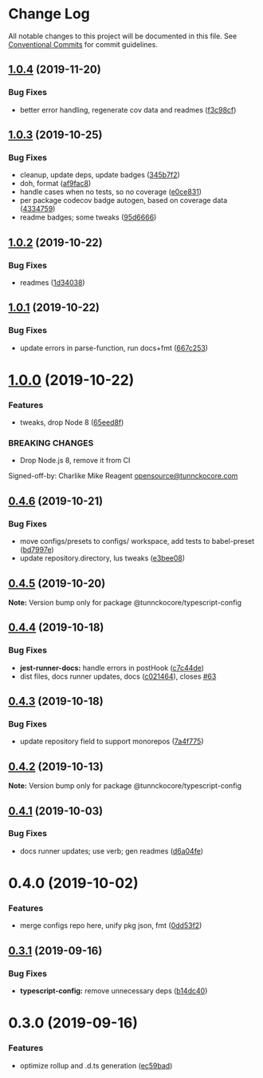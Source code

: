 # Change Log

All notable changes to this project will be documented in this file.
See [Conventional Commits](https://conventionalcommits.org) for commit guidelines.

## [1.0.4](https://github.com/tunnckoCore/opensource/compare/@tunnckocore/typescript-config@1.0.3...@tunnckocore/typescript-config@1.0.4) (2019-11-20)


### Bug Fixes

* better error handling, regenerate cov data and readmes ([f3c98cf](https://github.com/tunnckoCore/opensource/commit/f3c98cf5812cf92127f491df67f083d06235a399))





## [1.0.3](https://github.com/tunnckoCore/opensource/compare/@tunnckocore/typescript-config@1.0.2...@tunnckocore/typescript-config@1.0.3) (2019-10-25)


### Bug Fixes

* cleanup, update deps, update badges ([345b7f2](https://github.com/tunnckoCore/opensource/commit/345b7f23e39481409ddc84d37308986462ada969))
* doh, format ([af9fac8](https://github.com/tunnckoCore/opensource/commit/af9fac844fb3d43fb43d39003eec18f482b6c6aa))
* handle cases when no tests, so no coverage ([e0ce831](https://github.com/tunnckoCore/opensource/commit/e0ce8313eedbcb5e8780865ed05533b5a2190c36))
* per package codecov badge autogen, based on coverage data ([4334759](https://github.com/tunnckoCore/opensource/commit/4334759d331dfcef98f43735a356753a685b139a))
* readme badges; some tweaks ([95d6666](https://github.com/tunnckoCore/opensource/commit/95d666659a2ac29bece307d22c66b6c0e7e47683))





## [1.0.2](https://github.com/tunnckoCore/opensource/compare/@tunnckocore/typescript-config@1.0.1...@tunnckocore/typescript-config@1.0.2) (2019-10-22)


### Bug Fixes

* readmes ([1d34038](https://github.com/tunnckoCore/opensource/commit/1d3403852b1c6321c8fea89d45956e73b20a616e))





## [1.0.1](https://github.com/tunnckoCore/opensource/compare/@tunnckocore/typescript-config@1.0.0...@tunnckocore/typescript-config@1.0.1) (2019-10-22)


### Bug Fixes

* update errors in parse-function,  run docs+fmt ([667c253](https://github.com/tunnckoCore/opensource/commit/667c2539f668bfe07659ea397d9dda1305b7da4e))





# [1.0.0](https://github.com/tunnckoCore/opensource/compare/@tunnckocore/typescript-config@0.4.6...@tunnckocore/typescript-config@1.0.0) (2019-10-22)


### Features

* tweaks, drop Node 8 ([65eed8f](https://github.com/tunnckoCore/opensource/commit/65eed8f5849b2e19656c562e10db276115ce3e24))


### BREAKING CHANGES

* Drop Node.js 8, remove it from CI

Signed-off-by: Charlike Mike Reagent <opensource@tunnckocore.com>





## [0.4.6](https://github.com/tunnckoCore/opensource/compare/@tunnckocore/typescript-config@0.4.5...@tunnckocore/typescript-config@0.4.6) (2019-10-21)


### Bug Fixes

* move configs/presets to configs/ workspace, add tests to babel-preset ([bd7997e](https://github.com/tunnckoCore/opensource/commit/bd7997e9670f438f426946e649059441709bac0b))
* update repository.directory, lus tweaks ([e3bee08](https://github.com/tunnckoCore/opensource/commit/e3bee0829a3956601a52245cbc54ede4766772c7))





## [0.4.5](https://github.com/tunnckoCore/opensource/compare/@tunnckocore/typescript-config@0.4.4...@tunnckocore/typescript-config@0.4.5) (2019-10-20)

**Note:** Version bump only for package @tunnckocore/typescript-config





## [0.4.4](https://github.com/tunnckoCore/opensource/compare/@tunnckocore/typescript-config@0.4.3...@tunnckocore/typescript-config@0.4.4) (2019-10-18)


### Bug Fixes

* **jest-runner-docs:** handle errors in postHook ([c7c44de](https://github.com/tunnckoCore/opensource/commit/c7c44de))
* dist files, docs runner updates, docs ([c021464](https://github.com/tunnckoCore/opensource/commit/c021464)), closes [#63](https://github.com/tunnckoCore/opensource/issues/63)





## [0.4.3](https://github.com/tunnckoCore/opensource/compare/@tunnckocore/typescript-config@0.4.2...@tunnckocore/typescript-config@0.4.3) (2019-10-18)


### Bug Fixes

* update repository field to support monorepos ([7a4f775](https://github.com/tunnckoCore/opensource/commit/7a4f775))





## [0.4.2](https://github.com/tunnckoCore/opensource/tree/master/@tunnckocore/typescript-config/compare/@tunnckocore/typescript-config@0.4.1...@tunnckocore/typescript-config@0.4.2) (2019-10-13)

**Note:** Version bump only for package @tunnckocore/typescript-config





## [0.4.1](https://github.com/tunnckoCore/opensource/tree/master/@tunnckocore/typescript-config/compare/@tunnckocore/typescript-config@0.4.0...@tunnckocore/typescript-config@0.4.1) (2019-10-03)


### Bug Fixes

* docs runner updates; use verb; gen readmes ([d6a04fe](https://github.com/tunnckoCore/opensource/tree/master/@tunnckocore/typescript-config/commit/d6a04fe))





# 0.4.0 (2019-10-02)


### Features

* merge configs repo here, unify pkg json, fmt ([0dd53f2](https://github.com/tunnckoCore/opensource/tree/master/@tunnckocore/typescript-config/commit/0dd53f2))





## [0.3.1](https://github.com/tunnckocore/configs/compare/@tunnckocore/typescript-config@0.3.0...@tunnckocore/typescript-config@0.3.1) (2019-09-16)


### Bug Fixes

* **typescript-config:** remove unnecessary deps ([b14dc40](https://github.com/tunnckocore/configs/commit/b14dc40))





# 0.3.0 (2019-09-16)


### Features

* optimize rollup and .d.ts generation ([ec59bad](https://github.com/tunnckocore/configs/commit/ec59bad))
